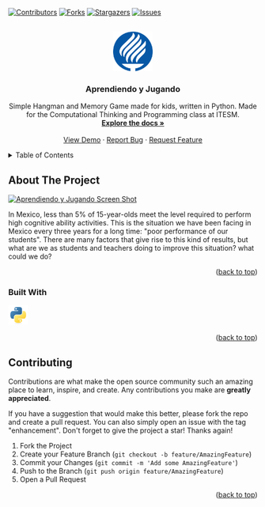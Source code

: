 <div id="top"></div>

[![Contributors][contributors-shield]][contributors-url]
[![Forks][forks-shield]][forks-url]
[![Stargazers][stars-shield]][stars-url]
[![Issues][issues-shield]][issues-url]

<!-- PROJECT LOGO -->
<br />
<div align="center">
  <a href="https://github.com/josecarlosmemo/aprendiendo-y-jugando">
    <img src="./images/tec_logo.png" alt="Logo" width="80" height="80">
  </a>

<h3 align="center">Aprendiendo y Jugando</h3>

  <p align="center">
    Simple Hangman and Memory Game made for kids, written in Python. Made for the Computational Thinking and Programming class at ITESM.
    <br />
    <a href="https://github.com/josecarlosmemo/aprendiendo-y-jugando"><strong>Explore the docs »</strong></a>
    <br />
    <br />
    <a href="https://youtu.be/iNCfpaNHAsw">View Demo</a>
    ·
    <a href="https://github.com/josecarlosmemo/aprendiendo-y-jugando/issues">Report Bug</a>
    ·
    <a href="https://github.com/josecarlosmemo/aprendiendo-y-jugando/issues">Request Feature</a>
  </p>
</div>

<!-- TABLE OF CONTENTS -->
<details>
  <summary>Table of Contents</summary>
  <ol>
    <li>
      <a href="#about-the-project">About The Project</a>
      <ul>
        <li><a href="#built-with">Built With</a></li>
      </ul>
    </li>
    <li><a href="#contributing">Contributing</a></li>
    <!-- <li><a href="#contact">Contact</a></li> -->

  </ol>
</details>

<!-- ABOUT THE PROJECT -->

## About The Project

[![Aprendiendo y Jugando Screen Shot][project_screenshot]](https://youtu.be/iNCfpaNHAsw)

In Mexico, less than 5% of 15-year-olds meet the level required to perform high cognitive ability activities. This is the situation we have been facing in Mexico every three years for a long time: "poor performance of our students". There are many factors that give rise to this kind of results, but what are we as students and teachers doing to improve this situation? what could we do?

<p align="right">(<a href="#top">back to top</a>)</p>

### Built With

<p align="left">
<a href="https://www.python.org" target="_blank" rel="noreferrer"><img src="https://raw.githubusercontent.com/devicons/devicon/master/icons/python/python-original.svg" alt=python width="40" height="40"/></a>
</p>

<p align="right">(<a href="#top">back to top</a>)</p>



<!-- CONTRIBUTING -->

## Contributing

Contributions are what make the open source community such an amazing place to learn, inspire, and create. Any contributions you make are **greatly appreciated**.

If you have a suggestion that would make this better, please fork the repo and create a pull request. You can also simply open an issue with the tag "enhancement".
Don't forget to give the project a star! Thanks again!

1. Fork the Project
2. Create your Feature Branch (`git checkout -b feature/AmazingFeature`)
3. Commit your Changes (`git commit -m 'Add some AmazingFeature'`)
4. Push to the Branch (`git push origin feature/AmazingFeature`)
5. Open a Pull Request

<p align="right">(<a href="#top">back to top</a>)</p>

<!-- CONTACT -->

<!-- ## Contact

Your Name - [@twitter_handle](https://twitter.com/twitter_handle) - email@email_client.com

Project Link: [https://github.com/josecarlosmemo/aprendiendo-y-jugando](https://github.com/josecarlosmemo/aprendiendo-y-jugando)

<p align="right">(<a href="#top">back to top</a>)</p> -->

<!-- ACKNOWLEDGMENTS -->


[contributors-shield]: https://img.shields.io/github/contributors/josecarlosmemo/aprendiendo-y-jugando.svg?style=for-the-badge
[contributors-url]: https://github.com/josecarlosmemo/aprendiendo-y-jugando/graphs/contributors
[forks-shield]: https://img.shields.io/github/forks/josecarlosmemo/aprendiendo-y-jugando.svg?style=for-the-badge
[forks-url]: https://github.com/josecarlosmemo/aprendiendo-y-jugando/network/members
[stars-shield]: https://img.shields.io/github/stars/josecarlosmemo/aprendiendo-y-jugando.svg?style=for-the-badge
[stars-url]: https://github.com/josecarlosmemo/aprendiendo-y-jugando/stargazers
[issues-shield]: https://img.shields.io/github/issues/josecarlosmemo/aprendiendo-y-jugando.svg?style=for-the-badge
[issues-url]: https://github.com/josecarlosmemo/aprendiendo-y-jugando/issues
[project_screenshot]: https://img.youtube.com/vi/iNCfpaNHAsw/0.jpg
